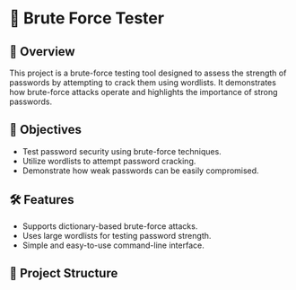 # 🔐 Brute Force Tester

## 📌 Overview
This project is a brute-force testing tool designed to assess the strength of passwords by attempting to crack them using wordlists. It demonstrates how brute-force attacks operate and highlights the importance of strong passwords.

## 🎯 Objectives
- Test password security using brute-force techniques.
- Utilize wordlists to attempt password cracking.
- Demonstrate how weak passwords can be easily compromised.

## 🛠 Features
- Supports dictionary-based brute-force attacks.
- Uses large wordlists for testing password strength.
- Simple and easy-to-use command-line interface.

## 📂 Project Structure
